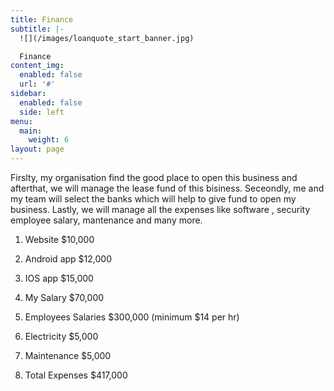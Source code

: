 ```yaml
---
title: Finance
subtitle: |-
  ![](/images/loanquote_start_banner.jpg)

  Finance
content_img:
  enabled: false
  url: '#'
sidebar:
  enabled: false
  side: left
menu:
  main:
    weight: 6
layout: page
---
```

Firslty, my organisation find the good place to open this business and afterthat, we will manage the lease fund of this bisiness. Seceondly, me and my team will select the banks which will help to  give fund to open my business. Lastly, we will manage all the expenses like software , security employee salary, mantenance and many more.



1. Website $10,000

2. Android app $12,000

3. IOS app $15,000

4. My Salary $70,000

5. Employees Salaries $300,000 (minimum $14 per hr)

6. Electricity $5,000

7. Maintenance $5,000

8. Total Expenses $417,000
